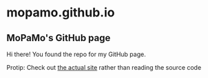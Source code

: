 # mopamo.github.io
## MoPaMo's GitHub page

Hi there! You found the repo for my GitHub page. 

Protip: Check out [the actual site](https://mpm.is-a.dev) rather than reading the source code
